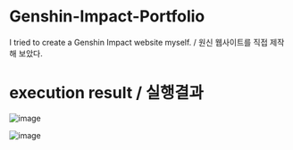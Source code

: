 # Genshin-Impact-Portfolio
I tried to create a Genshin Impact website myself. /  원신 웹사이트를 직접 제작해 보았다.

# execution result / 실행결과
![image](https://user-images.githubusercontent.com/109999749/222952130-37664528-1a4a-414e-811d-762f309e935e.png)

![image](https://user-images.githubusercontent.com/109999749/222952167-5967515d-8919-4bc3-ab73-dd418be4da30.png)
